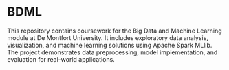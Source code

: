 # BDML
This repository contains coursework for the Big Data and Machine Learning module at De Montfort University. It includes exploratory data analysis, visualization, and machine learning solutions using Apache Spark MLlib. The project demonstrates data preprocessing, model implementation, and evaluation for real-world applications.
